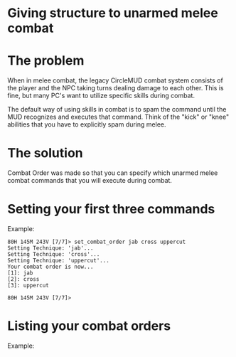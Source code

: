 # Giving structure to unarmed melee combat

# The problem
When in melee combat, the legacy CircleMUD combat system
consists of the player and the NPC taking turns dealing
damage to each other. This is fine, but many PC's want
to utilize specific skills during combat.

The default way of using skills in combat is to spam the
command until the MUD recognizes and executes that command.
Think of the "kick" or "knee" abilities that you have
to explicitly spam during melee.

# The solution
Combat Order was made so that you can specify which unarmed
melee combat commands that you will execute during combat.

# Setting your first three commands
Example:
```
80H 145M 243V [7/7]> set_combat_order jab cross uppercut
Setting Technique: 'jab'...
Setting Technique: 'cross'...
Setting Technique: 'uppercut'...
Your combat order is now...
[1]: jab
[2]: cross
[3]: uppercut

80H 145M 243V [7/7]>

```

# Listing your combat orders
Example:
```

